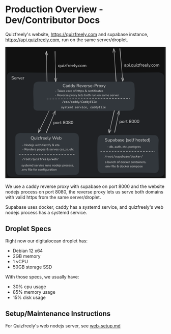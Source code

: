# Production Overview - Dev/Contributor Docs

Quizfreely's website, https://quizfreely.com and supabase instance, https://api.quizfreely.com, run on the same server/droplet.

![production server info overview diagram image](./img/overview.png)

We use a caddy reverse proxy with supabase on port 8000 and the website nodejs process on port 8080, the reverse proxy lets us serve both domains with valid https from the same server/droplet.

Supabase uses docker, caddy has a systemd service, and quizfreely's web nodejs process has a systemd service.

## Droplet Specs

Right now our digitalocean droplet has:
- Debian 12 x64
- 2GB memory
- 1 vCPU
- 50GB storage SSD

With those specs, we usually have:
- 30% cpu usage
- 85% memory usage
- 15% disk usage

## Setup/Maintenance Instructions

For Quizfreely's web nodejs server, see [web-setup.md](./web-setup.md)
